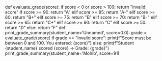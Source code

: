 def evaluate_grade(score):
    if score < 0 or score > 100:
        return "Invalid score"
    if score >= 90:
        return "A"
    elif score >= 85:
        return "A-"
    elif score >= 80:
        return "B+"
    elif score >= 75:
        return "B"
    elif score >= 70:
        return "B-"
    elif score >= 65:
        return "C+"
    elif score >= 60:
        return "C"
    elif score >= 50:
        return "D"
    else:
        return "F"
def print_grade_summary(student_name='Unnamed', score=0.0):
    grade = evaluate_grade(score)
    if grade == "Invalid score":
        print(f"Score must be between 0 and 100. You entered: {score}")
    else:
        print(f"Student {student_name} scored {score} → Grade: {grade}")
print_grade_summary(student_name='Mohib', score=91)

